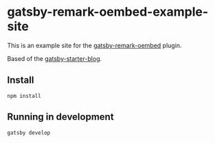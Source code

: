 # gatsby-remark-oembed-example-site

This is an example site for the [gatsby-remark-oembed](https://github.com/raae/gatsby-remark-oembed) plugin.

Based of the [gatsby-starter-blog](https://github.com/gatsbyjs/gatsby-starter-blog).

## Install

`npm install`

## Running in development

`gatsby develop`
